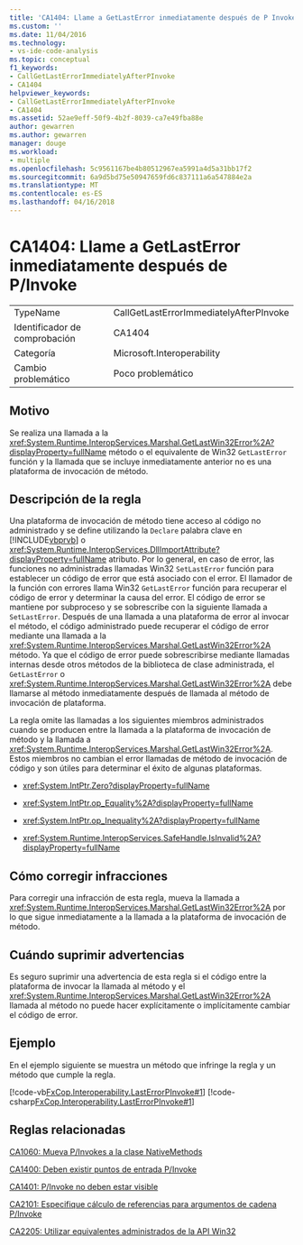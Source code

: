 ```yaml
---
title: 'CA1404: Llame a GetLastError inmediatamente después de P Invoke | Documentos de Microsoft'
ms.custom: ''
ms.date: 11/04/2016
ms.technology:
- vs-ide-code-analysis
ms.topic: conceptual
f1_keywords:
- CallGetLastErrorImmediatelyAfterPInvoke
- CA1404
helpviewer_keywords:
- CallGetLastErrorImmediatelyAfterPInvoke
- CA1404
ms.assetid: 52ae9eff-50f9-4b2f-8039-ca7e49fba88e
author: gewarren
ms.author: gewarren
manager: douge
ms.workload:
- multiple
ms.openlocfilehash: 5c9561167be4b80512967ea5991a4d5a31bb17f2
ms.sourcegitcommit: 6a9d5bd75e50947659fd6c837111a6a547884e2a
ms.translationtype: MT
ms.contentlocale: es-ES
ms.lasthandoff: 04/16/2018
---
```

# <a name="ca1404-call-getlasterror-immediately-after-pinvoke"></a>CA1404: Llame a GetLastError inmediatamente después de P/Invoke
|||  
|-|-|  
|TypeName|CallGetLastErrorImmediatelyAfterPInvoke|  
|Identificador de comprobación|CA1404|  
|Categoría|Microsoft.Interoperability|  
|Cambio problemático|Poco problemático|  
  
## <a name="cause"></a>Motivo  
 Se realiza una llamada a la <xref:System.Runtime.InteropServices.Marshal.GetLastWin32Error%2A?displayProperty=fullName> método o el equivalente de Win32 `GetLastError` función y la llamada que se incluye inmediatamente anterior no es una plataforma de invocación de método.  
  
## <a name="rule-description"></a>Descripción de la regla  
 Una plataforma de invocación de método tiene acceso al código no administrado y se define utilizando la `Declare` palabra clave en [!INCLUDE[vbprvb](../code-quality/includes/vbprvb_md.md)] o <xref:System.Runtime.InteropServices.DllImportAttribute?displayProperty=fullName> atributo. Por lo general, en caso de error, las funciones no administradas llamadas Win32 `SetLastError` función para establecer un código de error que está asociado con el error. El llamador de la función con errores llama Win32 `GetLastError` función para recuperar el código de error y determinar la causa del error. El código de error se mantiene por subproceso y se sobrescribe con la siguiente llamada a `SetLastError`. Después de una llamada a una plataforma de error al invocar el método, el código administrado puede recuperar el código de error mediante una llamada a la <xref:System.Runtime.InteropServices.Marshal.GetLastWin32Error%2A> método. Ya que el código de error puede sobrescribirse mediante llamadas internas desde otros métodos de la biblioteca de clase administrada, el `GetLastError` o <xref:System.Runtime.InteropServices.Marshal.GetLastWin32Error%2A> debe llamarse al método inmediatamente después de llamada al método de invocación de plataforma.  
  
 La regla omite las llamadas a los siguientes miembros administrados cuando se producen entre la llamada a la plataforma de invocación de método y la llamada a <xref:System.Runtime.InteropServices.Marshal.GetLastWin32Error%2A>. Estos miembros no cambian el error llamadas de método de invocación de código y son útiles para determinar el éxito de algunas plataformas.  
  
-   <xref:System.IntPtr.Zero?displayProperty=fullName>  
  
-   <xref:System.IntPtr.op_Equality%2A?displayProperty=fullName>  
  
-   <xref:System.IntPtr.op_Inequality%2A?displayProperty=fullName>  
  
-   <xref:System.Runtime.InteropServices.SafeHandle.IsInvalid%2A?displayProperty=fullName>  
  
## <a name="how-to-fix-violations"></a>Cómo corregir infracciones  
 Para corregir una infracción de esta regla, mueva la llamada a <xref:System.Runtime.InteropServices.Marshal.GetLastWin32Error%2A> por lo que sigue inmediatamente a la llamada a la plataforma de invocación de método.  
  
## <a name="when-to-suppress-warnings"></a>Cuándo suprimir advertencias  
 Es seguro suprimir una advertencia de esta regla si el código entre la plataforma de invocar la llamada al método y el <xref:System.Runtime.InteropServices.Marshal.GetLastWin32Error%2A> llamada al método no puede hacer explícitamente o implícitamente cambiar el código de error.  
  
## <a name="example"></a>Ejemplo  
 En el ejemplo siguiente se muestra un método que infringe la regla y un método que cumple la regla.  
  
 [!code-vb[FxCop.Interoperability.LastErrorPInvoke#1](../code-quality/codesnippet/VisualBasic/ca1404-call-getlasterror-immediately-after-p-invoke_1.vb)]
 [!code-csharp[FxCop.Interoperability.LastErrorPInvoke#1](../code-quality/codesnippet/CSharp/ca1404-call-getlasterror-immediately-after-p-invoke_1.cs)]  
  
## <a name="related-rules"></a>Reglas relacionadas  
 [CA1060: Mueva P/Invokes a la clase NativeMethods](../code-quality/ca1060-move-p-invokes-to-nativemethods-class.md)  
  
 [CA1400: Deben existir puntos de entrada P/Invoke](../code-quality/ca1400-p-invoke-entry-points-should-exist.md)  
  
 [CA1401: P/Invoke no deben estar visible](../code-quality/ca1401-p-invokes-should-not-be-visible.md)  
  
 [CA2101: Especifique cálculo de referencias para argumentos de cadena P/Invoke](../code-quality/ca2101-specify-marshaling-for-p-invoke-string-arguments.md)  
  
 [CA2205: Utilizar equivalentes administrados de la API Win32](../code-quality/ca2205-use-managed-equivalents-of-win32-api.md)